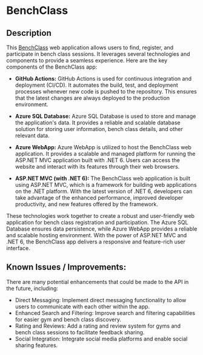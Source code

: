# BenchClass

## **Description**

This [BenchClass](https://benchclass.azurewebsites.net/) web application allows users to find, register, and participate in bench class sessions. It leverages several technologies and components to provide a seamless experience. Here are the key components of the BenchClass app:

* **GitHub Actions:** GitHub Actions is used for continuous integration and deployment (CI/CD). It automates the build, test, and deployment processes whenever new code is pushed to the repository. This ensures that the latest changes are always deployed to the production environment.

* **Azure SQL Database:** Azure SQL Database is used to store and manage the application's data. It provides a reliable and scalable database solution for storing user information, bench class details, and other relevant data.

* **Azure WebApp:** Azure WebApp is utilized to host the BenchClass web application. It provides a scalable and managed platform for running the ASP.NET MVC application built with .NET 6. Users can access the website and interact with its features through their web browsers.

* **ASP.NET MVC (with .NET 6):** The BenchClass web application is built using ASP.NET MVC, which is a framework for building web applications on the .NET platform. With the latest version of .NET 6, developers can take advantage of the enhanced performance, improved developer productivity, and new features offered by the framework.

These technologies work together to create a robust and user-friendly web application for bench class registration and participation. The Azure SQL Database ensures data persistence, while Azure WebApp provides a reliable and scalable hosting environment. With the power of ASP.NET MVC and .NET 6, the BenchClass app delivers a responsive and feature-rich user interface.

## **Known Issues / Improvements**:

There are many potential enhancements that could be made to the API in the future, including:

* Direct Messaging: Implement direct messaging functionality to allow users to communicate with each other within the app.
* Enhanced Search and Filtering: Improve search and filtering capabilities for easier gym and bench class discovery.
* Rating and Reviews: Add a rating and review system for gyms and bench class sessions to facilitate feedback sharing.
* Social Integration: Integrate social media platforms and enable social sharing features.
